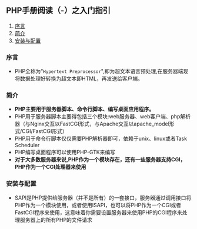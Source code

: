 ## PHP手册阅读（-）之入门指引

1. [序言](#preface)
2. [简介](#overview)
3. [安装与配置](#install-config)
### <span id = "preface">序言</span>

+ PHP全称为"`Hypertext Preprocessor`",即为超文本语言预处理,在服务器端现将数据处理好转换为超文本即HTML，再发送给客户端。

### <span id = "overview">简介</span>
+ **PHP主要用于服务器脚本、命令行脚本、编写桌面应用程序。**
+ PHP用于服务器脚本主要得包括三个模块:web服务器、web客户端、php解析器（与Nginx交互以FastCGI形式，与Apache交互以apache_model形式/CGI/FastCGI形式）
+ PHP用于命令行脚本仅仅需要PHP解析器即可，依赖于unix、linux或者Task Scheduler
+ PHP编写桌面程序可以使用PHP-GTK来编写
+ **对于大多数服务器来说,PHP作为一个模块存在，还有一些服务器支持CGI，PHP作为一个CGI处理器来使用**

### <span id = "install-config">安装与配置</span>
+ SAPI是PHP提供给服务器（并不是所有）的一套接口，服务器通过调用接口将PHP作为一个模块使用，或者使用ISAPI，也可以将PHP作为一个CGI或者FastCGI程序来使用，这意味着你需要设置服务器来使用PHP的CGI程序来处理服务器上的所有PHP的文件请求
